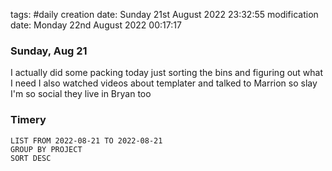 tags: #daily
creation date: Sunday 21st August 2022 23:32:55 
modification date: Monday 22nd August 2022 00:17:17 


### Sunday, Aug 21
I actually did some packing today just sorting the bins and figuring out what I need I also watched videos about templater and talked to Marrion so slay I'm so social they live in Bryan too


### Timery
```toggl
LIST FROM 2022-08-21 TO 2022-08-21
GROUP BY PROJECT
SORT DESC
```
